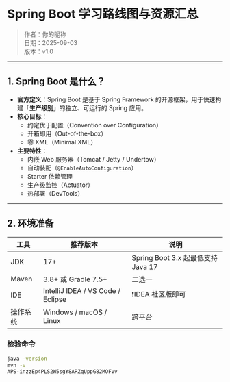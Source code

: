 # Spring Boot 学习路线图与资源汇总

> 作者：你的昵称  
> 日期：2025-09-03  
> 版本：v1.0

---

## 1. Spring Boot 是什么？

- **官方定义**：Spring Boot 是基于 Spring Framework 的开源框架，用于快速构建「**生产级别**」的独立、可运行的 Spring 应用。
- **核心目标**：
    - 约定优于配置（Convention over Configuration）
    - 开箱即用（Out-of-the-box）
    - 零 XML（Minimal XML）
- **主要特性**：
    - 内嵌 Web 服务器（Tomcat / Jetty / Undertow）
    - 自动装配（`@EnableAutoConfiguration`）
    - Starter 依赖管理
    - 生产级监控（Actuator）
    - 热部署（DevTools）

---

## 2. 环境准备

| 工具 | 推荐版本 | 说明 |
|---|---|---|
| JDK | 17+ | Spring Boot 3.x 起最低支持 Java 17 |
| Maven | 3.8+ 或 Gradle 7.5+ | 二选一 |
| IDE | IntelliJ IDEA / VS Code / Eclipse | ❗IDEA 社区版即可 |
| 操作系统 | Windows / macOS / Linux | 跨平台 |

### 检验命令
```bash
java -version
mvn -v
APS-inzzEp4PLS2W5sgY8ARZqUppG82MOFVv